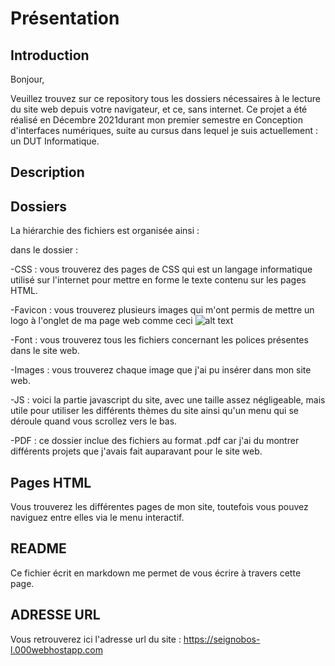 # Présentation

## Introduction

Bonjour,

Veuillez trouvez sur ce repository tous les dossiers nécessaires à le lecture du site web depuis votre navigateur, et ce, sans internet. Ce projet a été réalisé en Décembre 2021durant mon premier semestre en Conception d'interfaces numériques, suite au cursus dans lequel je suis actuellement : un DUT Informatique. 

## Description

## Dossiers

La hiérarchie des fichiers est organisée ainsi :

dans le dossier :

-CSS : vous trouverez des pages de CSS qui est un langage informatique utilisé sur l'internet pour mettre en forme le texte contenu sur les pages HTML.

-Favicon : vous trouverez plusieurs images qui m'ont permis de mettre un logo à l'onglet de ma page web comme ceci ![alt text](https://github.com/freyaliser/Onglet-image/blob/main/onglet.png "onglet")

-Font : vous trouverez tous les fichiers concernant les polices présentes dans le site web.

-Images : vous trouverez chaque image que j'ai pu insérer dans mon site web.

-JS : voici la partie javascript du site, avec une taille assez négligeable, mais utile pour utiliser les différents thèmes du site ainsi qu'un menu qui se déroule quand vous scrollez vers le bas.

-PDF : ce dossier inclue des fichiers au format .pdf car j'ai du montrer différents projets que j'avais fait auparavant pour le site web. 

## Pages HTML

Vous trouverez les différentes pages de mon site, toutefois vous pouvez naviguez entre elles via le menu interactif.

## README

Ce fichier écrit en markdown me permet de vous écrire à travers cette page.

## ADRESSE URL
Vous retrouverez ici l'adresse url du site : https://seignobos-l.000webhostapp.com 
